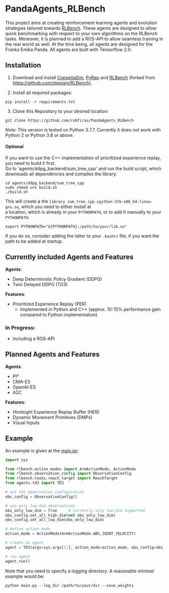 # PandaAgents_RLBench
This project aims at creating reinforcement learning agents and evolution strategies tailored towards [RLBench](https://github.com/stepjam/RLBench).
These agents are designed to allow quick benchmarking with respect to your own algorithms on the RLBench tasks. Moreover, it is planned to add a ROS-API to allow seamless training in the real world as well. At the time being, all agents are designed for the Franka Emika Panda. All agents are built with Tensorflow 2.0.  


## Installation 
1. Download and install  [CoppeliaSim](https://www.coppeliarobotics.com/downloads), [PyRep](https://github.com/stepjam/PyRep) and [RLBench](https://github.com/robfiras/RLBench) (forked from https://github.com/stepjam/RLBench),

2. Install all required packages:

```shell 
pip install -r requirements.txt
```

3. Clone this Repository to your desired location:

```shell 
git clone https://github.com/robfiras/PandaAgents_RLBench
```

*Note:* This version is tested on Python 3.7.7. Currently it does not work with Python 2 or Python 3.8 or above.

#### Optional
If you want to use the C++ implementation of prioritized experience replay, you need to build it first.\
Go to 'agents/ddpg_backend/sum_tree_cpp' and run the build script, which downloads all dependencies and compiles the library:
```shell script
cd agents/ddpg_backend/sum_tree_cpp
sudo chmod u+x build.sh
./build.sh 
```
This will create a the `library sum_tree_cpp.cpython-37m-x86_64-linux-gnu.so`, which you need to either install at\
a location, which is already in your `PYTHONPATH`, or to add it manually to your `PYTHONPATH`:
```shell script
export PYTHONPATH="${PYTHONPATH}:/path/to/your/lib.so"
```
If you do so, consider adding the latter to your `.bashrc` file, if you want the path to be added at startup.  


## Currently included Agents and Features
**Agents**:
- Deep Deterministic Policy Gradient (DDPG)
- Twin Delayed DDPG (TD3)

**Features**:
- Prioritized Experience Replay (PER)
    - Implemented in Python and C++ (approx. 10-15% performance gain compared to Python implementation)

### In Progress:
- Including a ROS-API

## Planned Agents and Features
**Agents**:
- PI² 
- CMA-ES
- OpenAI-ES
- A2C

**Features**:
- Hindsight Experience Replay Buffer (HER)
- Dynamic Movement Primitives (DMPs)
- Visual Inputs 

## Example
An example is given at the [main.py](main.py):
```python
import sys

from rlbench.action_modes import ArmActionMode, ActionMode
from rlbench.observation_config import ObservationConfig
from rlbench.tasks.reach_target import ReachTarget
from agents.td3 import TD3

# set the observation configuration
obs_config = ObservationConfig()

# use only low-dim observations
obs_only_low_dim = True     # currently only low-dim supported
obs_config.set_all_high_dim(not obs_only_low_dim)
obs_config.set_all_low_dim(obs_only_low_dim)

# define action mode
action_mode = ActionMode(ArmActionMode.ABS_JOINT_VELOCITY)

# create an agent
agent = TD3(argv=sys.argv[1:], action_mode=action_mode, obs_config=obs_config, task_class=ReachTarget)

# run agent
agent.run()
```
Note that you need to specify a logging directory. A reasonable minimal example would be:
```
python main.py --log_dir /path/to/your/dir --save_weights
```
